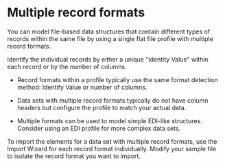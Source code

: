 # Multiple record formats

<head>
  <meta name="guidename" content="Integration"/>
  <meta name="context" content="GUID-c4288068-cc34-4842-b22f-81a73d530cc0"/>
</head>


You can model file-based data structures that contain different types of records within the same file by using a single flat file profile with multiple record formats.

Identify the individual records by either a unique "Identity Value" within each record or by the number of columns.

-   Record formats within a profile typically use the same format detection method: Identify Value or number of columns.

-   Data sets with multiple record formats typically do not have column headers but configure the profile to match your actual data.

-   Multiple formats can be used to model simple EDI-like structures. Consider using an EDI profile for more complex data sets.


To import the elements for a data set with multiple record formats, use the Import Wizard for each record format individually. Modify your sample file to isolate the record format you want to import.